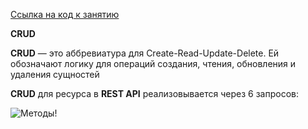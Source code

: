 [Ссылка на код к занятию](https://github.com/netology-code/DJ_code/tree/master/crud)

**CRUD**

**CRUD** — это аббревиатура для Create-Read-Update-Delete. Ей обозначают логику для операций создания, чтения, обновления и удаления сущностей

**CRUD** для ресурса в **REST API** реализовывается через 6 запросов:

![Методы!](https://github.com/majkl84/Netology_new/blob/main/Django%20Creating%20functional%20web%20applications/6_CRUD%20в%20DRF/scrin-6.png)
